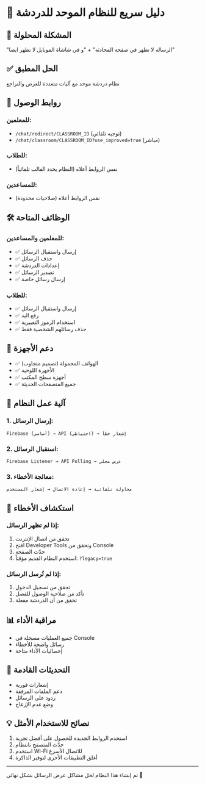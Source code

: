 🚀 دليل سريع للنظام الموحد للدردشة
==========================================

## 🎯 المشكلة المحلولة
"الرساله لا تظهر في صفحة المحادثه" + "و في شاشاة الموبايل لا تظهر ايضا"

## ✅ الحل المطبق
نظام دردشة موحد مع آليات متعددة للعرض والتراجع

## 🔗 روابط الوصول

### للمعلمين:
- `/chat/redirect/CLASSROOM_ID` (توجيه تلقائي)
- `/chat/classroom/CLASSROOM_ID?use_improved=true` (مباشر)

### للطلاب:
- نفس الروابط أعلاه (النظام يحدد القالب تلقائياً)

### للمساعدين:
- نفس الروابط أعلاه (صلاحيات محدودة)

## 🛠️ الوظائف المتاحة

### للمعلمين والمساعدين:
- ✅ إرسال واستقبال الرسائل
- ✅ حذف الرسائل
- ✅ إعدادات الدردشة
- ✅ تصدير الرسائل
- ✅ إرسال رسائل خاصة

### للطلاب:
- ✅ إرسال واستقبال الرسائل
- ✅ رفع اليد
- ✅ استخدام الرموز التعبيرية
- ✅ حذف رسائلهم الشخصية فقط

## 📱 دعم الأجهزة
- ✅ الهواتف المحمولة (تصميم متجاوب)
- ✅ الأجهزة اللوحية
- ✅ أجهزة سطح المكتب
- ✅ جميع المتصفحات الحديثة

## 🔧 آلية عمل النظام

### 1. إرسال الرسائل:
```
Firebase (أساسي) → API (احتياطي) → إشعار خطأ
```

### 2. استقبال الرسائل:
```
Firebase Listener → API Polling → عرض محلي
```

### 3. معالجة الأخطاء:
```
محاولة تلقائية → إعادة الاتصال → إشعار المستخدم
```

## 🚨 استكشاف الأخطاء

### إذا لم تظهر الرسائل:
1. تحقق من اتصال الإنترنت
2. افتح Developer Tools وتحقق من Console
3. حدّث الصفحة
4. استخدم النظام القديم مؤقتاً: `?legacy=true`

### إذا لم تُرسل الرسائل:
1. تحقق من تسجيل الدخول
2. تأكد من صلاحية الوصول للفصل
3. تحقق من أن الدردشة مفعلة

## 📊 مراقبة الأداء
- جميع العمليات مسجلة في Console
- رسائل واضحة للأخطاء
- إحصائيات الأداء متاحة

## 🔄 التحديثات القادمة
- إشعارات فورية
- دعم الملفات المرفقة
- ردود على الرسائل
- وضع عدم الإزعاج

## 💡 نصائح للاستخدام الأمثل
1. استخدم الروابط الجديدة للحصول على أفضل تجربة
2. حدّث المتصفح بانتظام
3. استخدم Wi-Fi للاتصال الأسرع
4. أغلق التطبيقات الأخرى لتوفير الذاكرة

---
تم إنشاء هذا النظام لحل مشاكل عرض الرسائل بشكل نهائي 🎯
